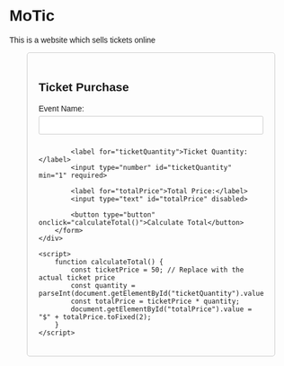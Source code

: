 # MoTic
This is a website which sells tickets online
<!DOCTYPE html>
<html lang="en">
<head>
    <meta charset="UTF-8">
    <meta name="viewport" content="width=device-width, initial-scale=1.0">
    <title>Ticket Purchase Platform</title>
    <style>
        body {
            font-family: Arial, sans-serif;
        }
        .container {
            max-width: 400px;
            margin: 0 auto;
            padding: 20px;
            border: 1px solid #ccc;
            border-radius: 5px;
        }
        label {
            display: block;
            margin-bottom: 5px;
        }
        input[type="text"], input[type="number"] {
            width: 100%;
            padding: 8px;
            margin-bottom: 10px;
            border: 1px solid #ccc;
            border-radius: 3px;
        }
        button {
            background-color: #007bff;
            color: #fff;
            padding: 10px 20px;
            border: none;
            border-radius: 3px;
            cursor: pointer;
        }
        button:hover {
            background-color: #0056b3;
        }
    </style>
</head>
<body>
    <div class="container">
        <h2>Ticket Purchase</h2>
        <form id="ticketForm">
            <label for="eventName">Event Name:</label>
            <input type="text" id="eventName" required>
            
            <label for="ticketQuantity">Ticket Quantity:</label>
            <input type="number" id="ticketQuantity" min="1" required>
            
            <label for="totalPrice">Total Price:</label>
            <input type="text" id="totalPrice" disabled>
            
            <button type="button" onclick="calculateTotal()">Calculate Total</button>
        </form>
    </div>

    <script>
        function calculateTotal() {
            const ticketPrice = 50; // Replace with the actual ticket price
            const quantity = parseInt(document.getElementById("ticketQuantity").value);
            const totalPrice = ticketPrice * quantity;
            document.getElementById("totalPrice").value = "$" + totalPrice.toFixed(2);
        }
    </script>
</body>
</html>
